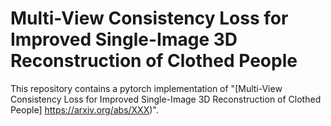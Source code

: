 # Multi-View Consistency Loss for Improved Single-Image 3D Reconstruction of Clothed People

This repository contains a pytorch implementation of "[Multi-View Consistency Loss for Improved Single-Image 3D Reconstruction of Clothed People] https://arxiv.org/abs/XXX)".

